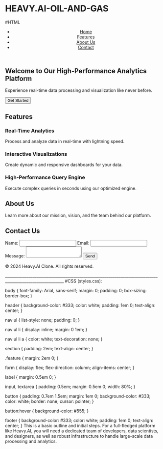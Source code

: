 # HEAVY.AI-OIL-AND-GAS
#HTML

<!DOCTYPE html>
<html lang="en">
<head>
    <meta charset="UTF-8">
    <meta name="viewport" content="width=device-width, initial-scale=1.0">
    <title>Heavy.AI Clone</title>
    <link rel="stylesheet" href="styles.css">
</head>
<body>
    <header>
        <nav>
            <ul>
                <li><a href="#home">Home</a></li>
                <li><a href="#features">Features</a></li>
                <li><a href="#about">About Us</a></li>
                <li><a href="#contact">Contact</a></li>
            </ul>
        </nav>
    </header>
    <section id="home">
        <h1>Welcome to Our High-Performance Analytics Platform</h1>
        <p>Experience real-time data processing and visualization like never before.</p>
        <button>Get Started</button>
    </section>
    <section id="features">
        <h2>Features</h2>
        <div class="feature">
            <h3>Real-Time Analytics</h3>
            <p>Process and analyze data in real-time with lightning speed.</p>
        </div>
        <div class="feature">
            <h3>Interactive Visualizations</h3>
            <p>Create dynamic and responsive dashboards for your data.</p>
        </div>
        <div class="feature">
            <h3>High-Performance Query Engine</h3>
            <p>Execute complex queries in seconds using our optimized engine.</p>
        </div>
    </section>
    <section id="about">
        <h2>About Us</h2>
        <p>Learn more about our mission, vision, and the team behind our platform.</p>
    </section>
    <section id="contact">
        <h2>Contact Us</h2>
        <form>
            <label for="name">Name:</label>
            <input type="text" id="name" name="name">
            <label for="email">Email:</label>
            <input type="email" id="email" name="email">
            <label for="message">Message:</label>
            <textarea id="message" name="message"></textarea>
            <button type="submit">Send</button>
        </form>
    </section>
    <footer>
        <p>&copy; 2024 Heavy.AI Clone. All rights reserved.</p>
    </footer>
</body>
</html>
____________________________________________________________________________________________________________
#CSS (styles.css):

body {
    font-family: Arial, sans-serif;
    margin: 0;
    padding: 0;
    box-sizing: border-box;
}

header {
    background-color: #333;
    color: white;
    padding: 1em 0;
    text-align: center;
}

nav ul {
    list-style: none;
    padding: 0;
}

nav ul li {
    display: inline;
    margin: 0 1em;
}

nav ul li a {
    color: white;
    text-decoration: none;
}

section {
    padding: 2em;
    text-align: center;
}

.feature {
    margin: 2em 0;
}

form {
    display: flex;
    flex-direction: column;
    align-items: center;
}

label {
    margin: 0.5em 0;
}

input, textarea {
    padding: 0.5em;
    margin: 0.5em 0;
    width: 80%;
}

button {
    padding: 0.7em 1.5em;
    margin: 1em 0;
    background-color: #333;
    color: white;
    border: none;
    cursor: pointer;
}

button:hover {
    background-color: #555;
}

footer {
    background-color: #333;
    color: white;
    padding: 1em 0;
    text-align: center;
}
This is a basic outline and initial steps. For a full-fledged platform like Heavy.AI, you will need a dedicated team of developers, data scientists, and designers, as well as robust infrastructure to handle large-scale data processing and analytics.

